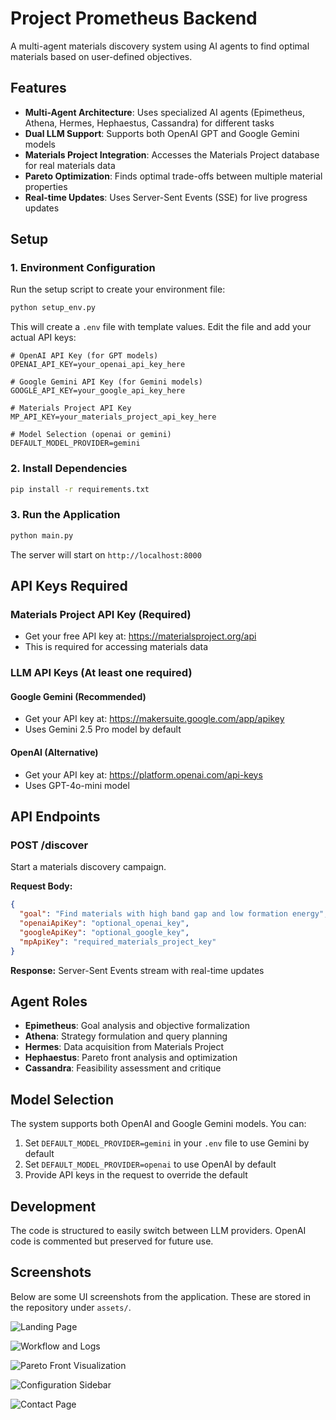 # Project Prometheus Backend

A multi-agent materials discovery system using AI agents to find optimal materials based on user-defined objectives.

## Features

- **Multi-Agent Architecture**: Uses specialized AI agents (Epimetheus, Athena, Hermes, Hephaestus, Cassandra) for different tasks
- **Dual LLM Support**: Supports both OpenAI GPT and Google Gemini models
- **Materials Project Integration**: Accesses the Materials Project database for real materials data
- **Pareto Optimization**: Finds optimal trade-offs between multiple material properties
- **Real-time Updates**: Uses Server-Sent Events (SSE) for live progress updates

## Setup

### 1. Environment Configuration

Run the setup script to create your environment file:

```bash
python setup_env.py
```

This will create a `.env` file with template values. Edit the file and add your actual API keys:

```env
# OpenAI API Key (for GPT models)
OPENAI_API_KEY=your_openai_api_key_here

# Google Gemini API Key (for Gemini models)
GOOGLE_API_KEY=your_google_api_key_here

# Materials Project API Key
MP_API_KEY=your_materials_project_api_key_here

# Model Selection (openai or gemini)
DEFAULT_MODEL_PROVIDER=gemini
```

### 2. Install Dependencies

```bash
pip install -r requirements.txt
```

### 3. Run the Application

```bash
python main.py
```

The server will start on `http://localhost:8000`

## API Keys Required

### Materials Project API Key (Required)
- Get your free API key at: https://materialsproject.org/api
- This is required for accessing materials data

### LLM API Keys (At least one required)

#### Google Gemini (Recommended)
- Get your API key at: https://makersuite.google.com/app/apikey
- Uses Gemini 2.5 Pro model by default

#### OpenAI (Alternative)
- Get your API key at: https://platform.openai.com/api-keys
- Uses GPT-4o-mini model

## API Endpoints

### POST /discover

Start a materials discovery campaign.

**Request Body:**
```json
{
  "goal": "Find materials with high band gap and low formation energy",
  "openaiApiKey": "optional_openai_key",
  "googleApiKey": "optional_google_key", 
  "mpApiKey": "required_materials_project_key"
}
```

**Response:** Server-Sent Events stream with real-time updates

## Agent Roles

- **Epimetheus**: Goal analysis and objective formalization
- **Athena**: Strategy formulation and query planning
- **Hermes**: Data acquisition from Materials Project
- **Hephaestus**: Pareto front analysis and optimization
- **Cassandra**: Feasibility assessment and critique

## Model Selection

The system supports both OpenAI and Google Gemini models. You can:

1. Set `DEFAULT_MODEL_PROVIDER=gemini` in your `.env` file to use Gemini by default
2. Set `DEFAULT_MODEL_PROVIDER=openai` to use OpenAI by default
3. Provide API keys in the request to override the default

## Development

The code is structured to easily switch between LLM providers. OpenAI code is commented but preserved for future use.

## Screenshots

Below are some UI screenshots from the application. These are stored in the repository under `assets/`.

![Landing Page](../assets/Screenshot%202025-09-15%20134335.png)

![Workflow and Logs](../assets/Screenshot%202025-09-15%20134347.png)

![Pareto Front Visualization](../assets/Screenshot%202025-09-15%20134403.png)

![Configuration Sidebar](../assets/Screenshot%202025-09-15%20134441.png)

![Contact Page](../assets/Screenshot%202025-09-15%20134518.png)


